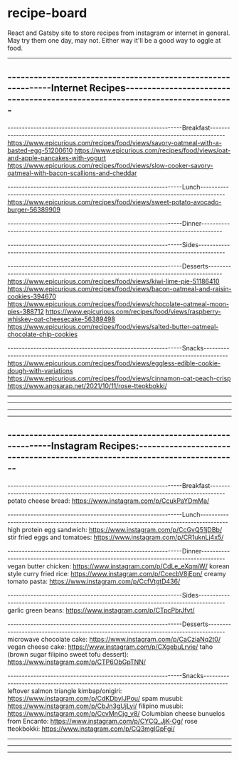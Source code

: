 # recipe-board
React and Gatsby site to store recipes from instagram or internet in general. May try them one day, may not. Either way it'll be a good way to oggle at food.

---------------------------------------------------------------------------------------------------------------------------------------------------------
-------------------------------------------------------------Internet Recipes----------------------------------------------------------------------------
---------------------------------------------------------------------------------------------------------------------------------------------------------

-------------------------------------------------------------Breakfast-----------------------------------------------------------------------------------
https://www.epicurious.com/recipes/food/views/savory-oatmeal-with-a-basted-egg-51200610
https://www.epicurious.com/recipes/food/views/oat-and-apple-pancakes-with-yogurt
https://www.epicurious.com/recipes/food/views/slow-cooker-savory-oatmeal-with-bacon-scallions-and-cheddar

-------------------------------------------------------------Lunch--------------------------------------------------------------------------------------
https://www.epicurious.com/recipes/food/views/sweet-potato-avocado-burger-56389909

-------------------------------------------------------------Dinner-------------------------------------------------------------------------------------

-------------------------------------------------------------Sides---------------------------------------------------------------------------------------

-------------------------------------------------------------Desserts-----------------------------------------------------------------------------------
https://www.epicurious.com/recipes/food/views/kiwi-lime-pie-51186410
https://www.epicurious.com/recipes/food/views/bacon-oatmeal-and-raisin-cookies-394670
https://www.epicurious.com/recipes/food/views/chocolate-oatmeal-moon-pies-388712
https://www.epicurious.com/recipes/food/views/raspberry-whiskey-oat-cheesecake-56389498
https://www.epicurious.com/recipes/food/views/salted-butter-oatmeal-chocolate-chip-cookies

-------------------------------------------------------------Snacks--------------------------------------------------------------------------------------
https://www.epicurious.com/recipes/food/views/eggless-edible-cookie-dough-with-variations
https://www.epicurious.com/recipes/food/views/cinnamon-oat-peach-crisp
https://www.angsarap.net/2021/10/11/rose-tteokbokki/

---------------------------------------------------------------------------------------------------------------------------------------------------------
---------------------------------------------------------------------------------------------------------------------------------------------------------
---------------------------------------------------------------------------------------------------------------------------------------------------------

---------------------------------------------------------------------------------------------------------------------------------------------------------
-------------------------------------------------------------Instagram Recipes:--------------------------------------------------------------------------
---------------------------------------------------------------------------------------------------------------------------------------------------------

-------------------------------------------------------------Breakfast-----------------------------------------------------------------------------------
potato cheese bread: https://www.instagram.com/p/CcukPaYDmMa/

-------------------------------------------------------------Lunch---------------------------------------------------------------------------------------
high protein egg sandwich: https://www.instagram.com/p/CcGvQ51jDBb/
stir fried eggs and tomatoes: https://www.instagram.com/p/CR1uknLj4x5/

-------------------------------------------------------------Dinner--------------------------------------------------------------------------------------
vegan butter chicken: https://www.instagram.com/p/CdLe_eXqmiW/
korean style curry fried rice: https://www.instagram.com/p/CcecbV8jEpn/
creamy tomato pasta: https://www.instagram.com/p/CcfVtgtD436/

-------------------------------------------------------------Sides---------------------------------------------------------------------------------------
garlic green beans: https://www.instagram.com/p/CTpcPbrJfvt/

-------------------------------------------------------------Desserts------------------------------------------------------------------------------------
microwave chocolate cake: https://www.instagram.com/p/CaCziaNq2t0/
vegan cheese cake: https://www.instagram.com/p/CXgebuLrvie/
taho (brown sugar filipino sweet tofu dessert): https://www.instagram.com/p/CTP6ObGpTNN/

-------------------------------------------------------------Snacks--------------------------------------------------------------------------------------
leftover salmon triangle kimbap/onigiri: https://www.instagram.com/p/CdKDbyIJPou/
spam musubi: https://www.instagram.com/p/CbJn3gUjLyi/
filipino musubi: https://www.instagram.com/p/CcvMnCjg_v8/
Columbian cheese bunuelos from Encanto: https://www.instagram.com/p/CYCQ_JjK-Og/
rose tteokbokki: https://www.instagram.com/p/CQ3mglGpFgi/

---------------------------------------------------------------------------------------------------------------------------------------------------------
---------------------------------------------------------------------------------------------------------------------------------------------------------
---------------------------------------------------------------------------------------------------------------------------------------------------------




